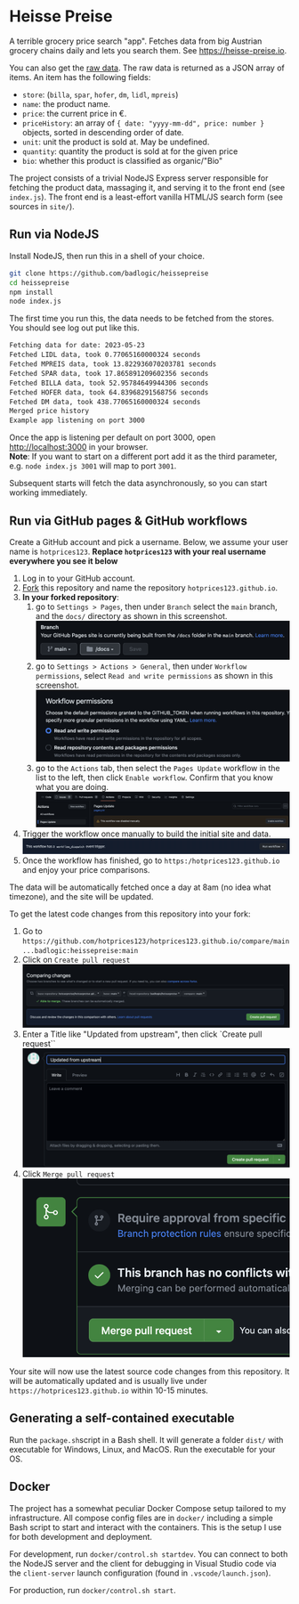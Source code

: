 # Heisse Preise

A terrible grocery price search "app". Fetches data from big Austrian grocery chains daily and lets you search them. See <https://heisse-preise.io>.

You can also get the [raw data](https://heisse-preise.io/api/index). The raw data is returned as a JSON array of items. An item has the following fields:

* `store`: (`billa`, `spar`, `hofer`, `dm`, `lidl`, `mpreis`)
* `name`: the product name.
* `price`: the current price in €.
* `priceHistory`: an array of `{ date: "yyyy-mm-dd", price: number }` objects, sorted in descending order of date.
* `unit`: unit the product is sold at. May be undefined.
* `quantity`: quantity the product is sold at for the given price
* `bio`: whether this product is classified as organic/"Bio"

The project consists of a trivial NodeJS Express server responsible for fetching the product data, massaging it, and serving it to the front end (see `index.js`). The front end is a least-effort vanilla HTML/JS search form (see sources in `site/`).

## Run via NodeJS

Install NodeJS, then run this in a shell of your choice.

```bash
git clone https://github.com/badlogic/heissepreise
cd heissepreise
npm install
node index.js
```

The first time you run this, the data needs to be fetched from the stores. You should see log out put like this.

```bash
Fetching data for date: 2023-05-23
Fetched LIDL data, took 0.77065160000324 seconds
Fetched MPREIS data, took 13.822936070203781 seconds
Fetched SPAR data, took 17.865891209602356 seconds
Fetched BILLA data, took 52.95784649944306 seconds
Fetched HOFER data, took 64.83968291568756 seconds
Fetched DM data, took 438.77065160000324 seconds
Merged price history
Example app listening on port 3000
```

Once the app is listening per default on port 3000, open <http://localhost:3000> in your browser.\
**Note**: If you want to start on a different port add it as the third parameter, e.g. `node index.js 3001` will map to port `3001`.

Subsequent starts will fetch the data asynchronously, so you can start working immediately.

## Run via GitHub pages & GitHub workflows

Create a GitHub account and pick a username. Below, we assume your user name is `hotprices123`. **Replace `hotprices123` with your real username everywhere you see it below**

1. Log in to your GitHub account.
2. [Fork](https://github.com/badlogic/heissepreise/fork) this repository and name the repository `hotprices123.github.io`.
3. **In your forked repository**:
   1. go to `Settings > Pages`, then under `Branch` select the `main` branch, and the `docs/` directory as shown in this screenshot.
![docs/github-pages.png](docs/github-pages.png)
   2. go to `Settings > Actions > General`, then under `Workflow permissions`, select `Read and write permissions` as shown in this screenshot.
![docs/github-permissions.png](docs/github-permissions.png)
   3. go to the `Actions` tab, then select the `Pages Update` workflow in the list to the left, then click `Enable workflow`. Confirm that you know what you are doing.
![docs/github-workflow.png](docs/github-workflow.png)
4. Trigger the workflow once manually to build the initial site and data.
![docs/github-workflow2.png](docs/github-workflow2.png)
5. Once the workflow has finished, go to `https:/hotprices123.github.io` and enjoy your price comparisons.

The data will be automatically fetched once a day at 8am (no idea what timezone), and the site will be updated.

To get the latest code changes from this repository into your fork:

1. Go to `https://github.com/hotprices123/hotprices123.github.io/compare/main...badlogic:heissepreise:main`
2. Click on `Create pull request`
![docs/github-pullrequest.png](docs/github-pullrequest.png)
3. Enter a Title like "Updated from upstream", then click `Create pull request``
![docs/github-pullrequest2.png](docs/github-pullrequest2.png)
4. Click `Merge pull request`
![docs/github-pullrequest3.png](docs/github-pullrequest3.png)

Your site will now use the latest source code changes from this repository. It will be automatically updated and is usually live under `https://hotprices123.github.io` within 10-15 minutes.

## Generating a self-contained executable

 Run the `package.sh`script in a Bash shell. It will generate a folder `dist/` with executable for Windows, Linux, and MacOS. Run the executable for your OS.

## Docker

The project has a somewhat peculiar Docker Compose setup tailored to my infrastructure. All compose config files are in `docker/` including a simple Bash script to start and interact with the containers. This is the setup I use for both development and deployment.

For development, run `docker/control.sh startdev`. You can connect to both the NodeJS server and the client for debugging in Visual Studio code via the `client-server` launch configuration (found in `.vscode/launch.json`).

For production, run `docker/control.sh start`.
